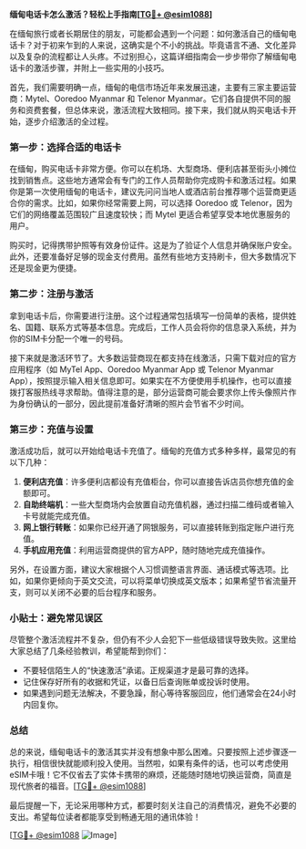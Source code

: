 **缅甸电话卡怎么激活？轻松上手指南[[TG💪+ @esim1088](https://t.me/s/esim1088)]**

在缅甸旅行或者长期居住的朋友，可能都会遇到一个问题：如何激活自己的缅甸电话卡？对于初来乍到的人来说，这确实是个不小的挑战。毕竟语言不通、文化差异以及复杂的流程都让人头疼。不过别担心，这篇详细指南会一步步带你了解缅甸电话卡的激活步骤，并附上一些实用的小技巧。

首先，我们需要明确一点，缅甸的电信市场近年来发展迅速，主要有三家主要运营商：Mytel、Ooredoo Myanmar 和 Telenor Myanmar。它们各自提供不同的服务和资费套餐，但总体来说，激活流程大致相同。接下来，我们就从购买电话卡开始，逐步介绍激活的全过程。

### 第一步：选择合适的电话卡

在缅甸，购买电话卡非常方便。你可以在机场、大型商场、便利店甚至街头小摊位找到销售点。这些地方通常会有专门的工作人员帮助你完成购卡和激活过程。如果你是第一次使用缅甸的电话卡，建议先问问当地人或酒店前台推荐哪个运营商更适合你的需求。比如，如果你经常需要上网，可以选择 Ooredoo 或 Telenor，因为它们的网络覆盖范围较广且速度较快；而 Mytel 更适合希望享受本地优惠服务的用户。

购买时，记得携带护照等有效身份证件。这是为了验证个人信息并确保账户安全。此外，还要准备好足够的现金支付费用。虽然有些地方支持刷卡，但大多数情况下还是现金更为便捷。

### 第二步：注册与激活

拿到电话卡后，你需要进行注册。这个过程通常包括填写一份简单的表格，提供姓名、国籍、联系方式等基本信息。完成后，工作人员会将你的信息录入系统，并为你的SIM卡分配一个唯一的号码。

接下来就是激活环节了。大多数运营商现在都支持在线激活，只需下载对应的官方应用程序（如 MyTel App、Ooredoo Myanmar App 或 Telenor Myanmar App），按照提示输入相关信息即可。如果实在不方便使用手机操作，也可以直接拨打客服热线寻求帮助。值得注意的是，部分运营商可能会要求你上传头像照片作为身份确认的一部分，因此提前准备好清晰的照片会节省不少时间。

### 第三步：充值与设置

激活成功后，就可以开始给电话卡充值了。缅甸的充值方式多种多样，最常见的有以下几种：

1. **便利店充值**：许多便利店都设有充值柜台，你可以直接告诉店员你想充值的金额即可。
2. **自助终端机**：一些大型商场内会放置自动充值机器，通过扫描二维码或者输入卡号就能完成充值。
3. **网上银行转账**：如果你已经开通了网银服务，可以直接转账到指定账户进行充值。
4. **手机应用充值**：利用运营商提供的官方APP，随时随地完成充值操作。

另外，在设置方面，建议大家根据个人习惯调整语言界面、通话模式等选项。比如，如果你更倾向于英文交流，可以将菜单切换成英文版本；如果希望节省流量开支，则可以关闭不必要的后台程序和服务。

### 小贴士：避免常见误区

尽管整个激活流程并不复杂，但仍有不少人会犯下一些低级错误导致失败。这里给大家总结了几条经验教训，希望能帮到你们：

- 不要轻信陌生人的“快速激活”承诺。正规渠道才是最可靠的选择。
- 记住保存好所有的收据和凭证，以备日后查询账单或投诉时使用。
- 如果遇到问题无法解决，不要急躁，耐心等待客服回应，他们通常会在24小时内回复你。

### 总结

总的来说，缅甸电话卡的激活其实并没有想象中那么困难。只要按照上述步骤逐一执行，相信很快就能顺利投入使用。当然啦，如果有条件的话，也可以考虑使用eSIM卡哦！它不仅省去了实体卡携带的麻烦，还能随时随地切换运营商，简直是现代旅者的福音。[[TG💪+ @esim1088](https://t.me/s/esim1088)]

最后提醒一下，无论采用哪种方式，都要时刻关注自己的消费情况，避免不必要的支出。希望每位读者都能享受到畅通无阻的通讯体验！

[[TG💪+ @esim1088](https://t.me/s/esim1088) ![Image](https://i.postimg.cc/4NQfJmqS/Snipaste-2025-05-13-00-14-12.png)]